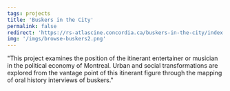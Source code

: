 ```yaml
---
tags: projects
title: 'Buskers in the City'
permalink: false
redirect: 'https://rs-atlascine.concordia.ca/buskers-in-the-city/index.html?module=module.stories'
img: '/imgs/browse-buskers2.png'
---
```



"This project examines the position of the itinerant entertainer or musician in the political economy of Montreal. Urban and social transformations are explored from the vantage point of this itinerant figure through the mapping of oral history interviews of buskers."
